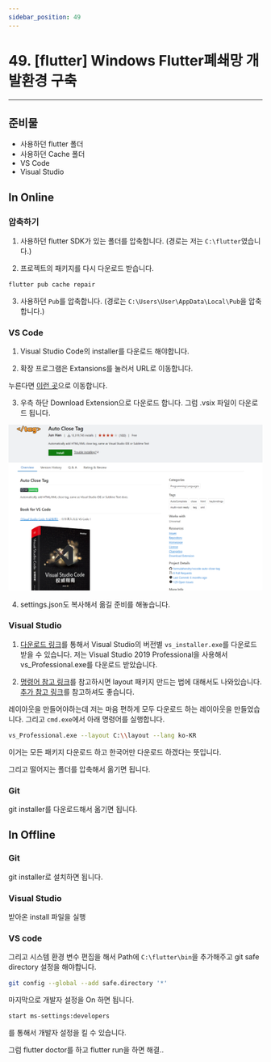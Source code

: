 ```yaml
---
sidebar_position: 49
---
```


# 49. [flutter] Windows Flutter폐쇄망 개발환경 구축
---

## 준비물

- 사용하던 flutter 폴더
- 사용하던 Cache 폴더
- VS Code
- Visual Studio


## In Online

### 압축하기

1. 사용하던 flutter SDK가 있는 폴더를 압축합니다. (경로는 저는 `C:\flutter`였습니다.)

2. 프로젝트의 패키지를 다시 다운로드 받습니다. 

```bash
flutter pub cache repair
```

3. 사용하던 `Pub`를 압축합니다. (경로는 `C:\Users\User\AppData\Local\Pub`을 압축합니다.)


### VS Code

1. Visual Studio Code의 installer를 다운로드 해야합니다.

2. 확장 프로그램은 Extansions를 눌러서 URL로 이동합니다.

누른다면 [이런 곳](https://marketplace.visualstudio.com/items?itemName=formulahendry.auto-close-tag)으로 이동합니다.

3. 우측 하단 Download Extension으로 다운로드 합니다. 그럼 .vsix 파일이 다운로드 됩니다.

![alt text](./img/49/image.png)

4. settings.json도 복사해서 옮길 준비를 해놓습니다.

### Visual Studio

1. [다운로드 링크](https://learn.microsoft.com/en-us/visualstudio/releases/2019/history)를 통해서 Visual Studio의 버전별 `vs_installer.exe`를 다운로드 받을 수 있습니다. 저는 Visual Studio 2019 Professional을 사용해서 vs_Professional.exe를 다운로드 받았습니다.

2. [명령어 참고 링크](https://learn.microsoft.com/ko-kr/visualstudio/install/create-an-offline-installation-of-visual-studio?view=vs-2022)를 참고하시면 layout 패키지 만드는 법에 대해서도 나와있습니다.
[추가 참고 링크](https://ella-devblog.tistory.com/251)를 참고하셔도 좋습니다.

레이아웃을 만들어야하는데 저는 마음 편하게 모두 다운로드 하는 레이아웃을 만들었습니다. 그리고 `cmd.exe`에서 아래 명령어를 실행합니다. 

```bash
vs_Professional.exe --layout C:\\layout --lang ko-KR
```

이거는 모든 패키지 다운로드 하고 한국어만 다운로드 하겠다는 뜻입니다.

그리고 떨어지는 폴더를 압축해서 옮기면 됩니다.

### Git

git installer를 다운로드해서 옮기면 됩니다.



## In Offline

### Git

git installer로 설치하면 됩니다.

### Visual Studio

받아온 install 파일을 실행

### VS code
 

그리고 시스템 환경 변수 편집을 해서 Path에 `C:\flutter\bin`을 추가해주고 git safe directory 설정을 해야합니다.

```bash
git config --global --add safe.directory '*'
```

마지막으로 개발자 설정을 On 하면 됩니다.

```bash
start ms-settings:developers
```

를 통해서 개발자 설정을 킬 수 있습니다.

그럼 flutter doctor를 하고 flutter run을 하면 해결..